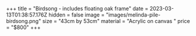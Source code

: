 +++
title = "Birdsong - includes floating oak frame"
date = 2023-03-13T01:38:57.176Z
hidden = false
image = "images/melinda-pile-birdsong.png"
size = "43cm by 53cm"
material = "Acrylic on canvas "
price = "$800"
+++
